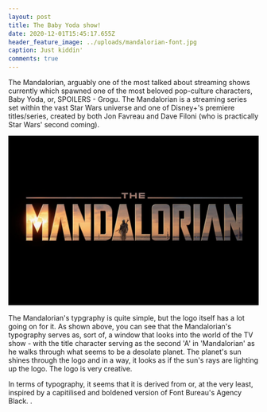 ```yaml
---
layout: post
title: The Baby Yoda show!
date: 2020-12-01T15:45:17.655Z
header_feature_image: ../uploads/mandalorian-font.jpg
caption: Just kiddin'
comments: true
---
```

The Mandalorian, arguably one of the most talked about streaming shows currently which spawned one of the most beloved pop-culture characters, Baby Yoda, or, SPOILERS - Grogu. The Mandalorian is a streaming series set within the vast Star Wars universe and one of Disney+'s premiere titles/series, created by both Jon Favreau and Dave Filoni (who is practically Star Wars' second coming).

![](../uploads/83d.jpg)

The Mandalorian's typgraphy is quite simple, but the logo itself has a lot going on for it. As shown above, you can see that the Mandalorian's typography serves as, sort of, a window that looks into the world of the TV show - with the title character serving as the second 'A' in 'Mandalorian' as he walks through what seems to be a desolate planet. The planet's sun shines through the logo and in a way, it looks as if the sun's rays are lighting up the logo. The logo is very creative.

In terms of typography, it seems that it is derived from or, at the very least, inspired by a capitilised and boldened version of Font Bureau's Agency Black. .